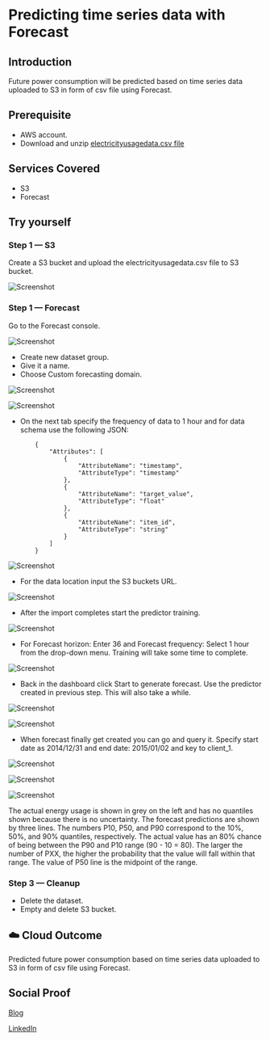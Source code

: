 # Predicting time series data with Forecast

## Introduction

Future power consumption will be predicted based on time series data uploaded to S3 in form of csv file using Forecast.

## Prerequisite

- AWS account.
- Download and unzip [electricityusagedata.csv file](https://downgit.github.io/#/home?url=https://github.com/aaditunni/100DaysOfCloud/blob/main/Journey/086/electricityusagedata.csv)

## Services Covered

- S3
- Forecast

## Try yourself

### Step 1 — S3
Create a S3 bucket and upload the electricityusagedata.csv file to S3 bucket.

![Screenshot](https://github.com/aaditunni/100DaysOfCloud/blob/main/Journey/086/day86.JPG)

### Step 1 — Forecast
Go to the Forecast console.

![Screenshot](https://github.com/aaditunni/100DaysOfCloud/blob/main/Journey/086/day86.1.JPG)

- Create new dataset group.
- Give it a name. 
- Choose Custom forecasting domain.

![Screenshot](https://github.com/aaditunni/100DaysOfCloud/blob/main/Journey/086/day86.2.JPG)

![Screenshot](https://github.com/aaditunni/100DaysOfCloud/blob/main/Journey/086/day86.3.JPG)

- On the next tab specify the frequency of data to 1 hour and for data schema use the following JSON:
    ```
        {
            "Attributes": [
                {
                    "AttributeName": "timestamp",
                    "AttributeType": "timestamp"
                },
                {
                    "AttributeName": "target_value",
                    "AttributeType": "float"
                },
                {
                    "AttributeName": "item_id",
                    "AttributeType": "string"
                }
            ]
        }
    ```

![Screenshot](https://github.com/aaditunni/100DaysOfCloud/blob/main/Journey/086/day86.4.JPG)

- For the data location input the S3 buckets URL.

![Screenshot](https://github.com/aaditunni/100DaysOfCloud/blob/main/Journey/086/day86.5.JPG)

- After the import completes start the predictor training.

![Screenshot](https://github.com/aaditunni/100DaysOfCloud/blob/main/Journey/086/day86.6.JPG)

- For Forecast horizon: Enter 36 and Forecast frequency: Select 1 hour from the drop-down menu. Training will take some time to complete.

![Screenshot](https://github.com/aaditunni/100DaysOfCloud/blob/main/Journey/086/day86.7.JPG)

- Back in the dashboard click Start to generate forecast. Use the predictor created in previous step. This will also take a while.

![Screenshot](https://github.com/aaditunni/100DaysOfCloud/blob/main/Journey/086/day86.8.JPG)

![Screenshot](https://github.com/aaditunni/100DaysOfCloud/blob/main/Journey/086/day86.9.JPG)

- When forecast finally get created you can go and query it. Specify start date as 2014/12/31 and end date: 2015/01/02 and key to client_1.

![Screenshot](https://github.com/aaditunni/100DaysOfCloud/blob/main/Journey/086/day86.10.JPG)

![Screenshot](https://github.com/aaditunni/100DaysOfCloud/blob/main/Journey/086/day86.11.JPG)

![Screenshot](https://github.com/aaditunni/100DaysOfCloud/blob/main/Journey/086/day86.12.JPG)

The actual energy usage is shown in grey on the left and has no quantiles shown because there is no uncertainty. The forecast predictions are shown by three lines. The numbers P10, P50, and P90 correspond to the 10%, 50%, and 90% quantiles, respectively. The actual value has an 80% chance of being between the P90 and P10 range (90 - 10 = 80). The larger the number of PXX, the higher the probability that the value will fall within that range. The value of P50 line is the midpoint of the range.


### Step 3 — Cleanup
- Delete the dataset.
- Empty and delete S3 bucket.

## ☁️ Cloud Outcome

Predicted future power consumption based on time series data uploaded to S3 in form of csv file using Forecast.

## Social Proof

[Blog](https://dev.to/aaditunni/predicting-time-series-data-with-forecast-4ch1)

[LinkedIn](https://www.linkedin.com/posts/aaditunni_100daysofcloud-aws-cloud-activity-7046260613542469632-kYye?utm_source=share&utm_medium=member_desktop)
